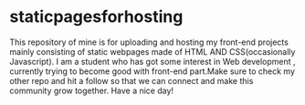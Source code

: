 # staticpagesforhosting
This repository of mine is for uploading and hosting my front-end projects mainly consisting of static webpages made of HTML AND CSS(occasionally Javascript). I am a student 
who has got some interest in Web development , currently trying to become good with front-end part.Make sure to check my other repo and hit a follow so that we can connect and make this community grow together. 
Have a nice day!


